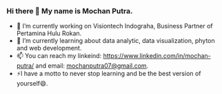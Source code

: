 ### Hi there 👋 My name is Mochan Putra.
 
- 🔭 I’m currently working on Visiontech Indograha, Business Partner of Pertamina Hulu Rokan. 
- 🌱 I’m currently learning about data analytic, data visualization, phyton and web development. 
- 📫 You can reach my linkeind: https://www.linkedin.com/in/mochan-putra/ and email: mochanputra07@gmail.com. 
- ⚡I have a motto to never stop learning and be the best version of yourself😄.
<!--
**mochanputrah/mochanputrah** is a ✨ _special_ ✨ repository because its `README.md` (this file) appears on your GitHub profile.

Here are some ideas to get you started:

- 🔭 I’m currently working on ...
- 🌱 I’m currently learning ...
- 👯 I’m looking to collaborate on ...
- 🤔 I’m looking for help with ...
- 💬 Ask me about ...
- 📫 How to reach me: ...
- 😄 Pronouns: ...
- ⚡ Fun fact: ...
-->
